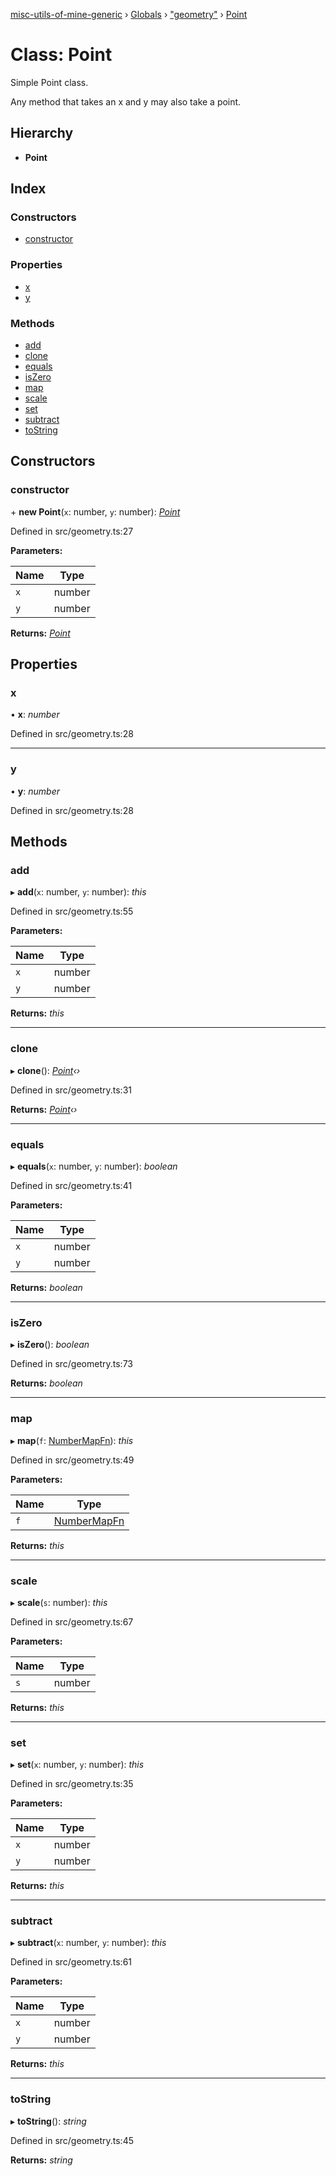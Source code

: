 [misc-utils-of-mine-generic](../README.md) › [Globals](../globals.md) › ["geometry"](../modules/_geometry_.md) › [Point](_geometry_.point.md)

# Class: Point

Simple Point class.

Any method that takes an x and y may also take a point.

## Hierarchy

* **Point**

## Index

### Constructors

* [constructor](_geometry_.point.md#constructor)

### Properties

* [x](_geometry_.point.md#x)
* [y](_geometry_.point.md#y)

### Methods

* [add](_geometry_.point.md#add)
* [clone](_geometry_.point.md#clone)
* [equals](_geometry_.point.md#equals)
* [isZero](_geometry_.point.md#iszero)
* [map](_geometry_.point.md#map)
* [scale](_geometry_.point.md#scale)
* [set](_geometry_.point.md#set)
* [subtract](_geometry_.point.md#subtract)
* [toString](_geometry_.point.md#tostring)

## Constructors

###  constructor

\+ **new Point**(`x`: number, `y`: number): *[Point](_geometry_.point.md)*

Defined in src/geometry.ts:27

**Parameters:**

Name | Type |
------ | ------ |
`x` | number |
`y` | number |

**Returns:** *[Point](_geometry_.point.md)*

## Properties

###  x

• **x**: *number*

Defined in src/geometry.ts:28

___

###  y

• **y**: *number*

Defined in src/geometry.ts:28

## Methods

###  add

▸ **add**(`x`: number, `y`: number): *this*

Defined in src/geometry.ts:55

**Parameters:**

Name | Type |
------ | ------ |
`x` | number |
`y` | number |

**Returns:** *this*

___

###  clone

▸ **clone**(): *[Point](_geometry_.point.md)‹›*

Defined in src/geometry.ts:31

**Returns:** *[Point](_geometry_.point.md)‹›*

___

###  equals

▸ **equals**(`x`: number, `y`: number): *boolean*

Defined in src/geometry.ts:41

**Parameters:**

Name | Type |
------ | ------ |
`x` | number |
`y` | number |

**Returns:** *boolean*

___

###  isZero

▸ **isZero**(): *boolean*

Defined in src/geometry.ts:73

**Returns:** *boolean*

___

###  map

▸ **map**(`f`: [NumberMapFn](../modules/_geometry_.md#numbermapfn)): *this*

Defined in src/geometry.ts:49

**Parameters:**

Name | Type |
------ | ------ |
`f` | [NumberMapFn](../modules/_geometry_.md#numbermapfn) |

**Returns:** *this*

___

###  scale

▸ **scale**(`s`: number): *this*

Defined in src/geometry.ts:67

**Parameters:**

Name | Type |
------ | ------ |
`s` | number |

**Returns:** *this*

___

###  set

▸ **set**(`x`: number, `y`: number): *this*

Defined in src/geometry.ts:35

**Parameters:**

Name | Type |
------ | ------ |
`x` | number |
`y` | number |

**Returns:** *this*

___

###  subtract

▸ **subtract**(`x`: number, `y`: number): *this*

Defined in src/geometry.ts:61

**Parameters:**

Name | Type |
------ | ------ |
`x` | number |
`y` | number |

**Returns:** *this*

___

###  toString

▸ **toString**(): *string*

Defined in src/geometry.ts:45

**Returns:** *string*
